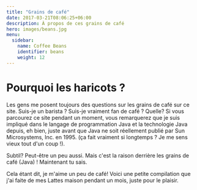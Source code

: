 ```yaml
---
title: "Grains de café"
date: 2017-03-21T08:06:25+06:00
description: À propos de ces grains de café
hero: images/beans.jpg
menu:
  sidebar:
    name: Coffee Beans
    identifier: beans
    weight: 12
---
```


# Pourquoi les haricots ?

Les gens me posent toujours des questions sur les grains de café sur ce site. Suis-je un barista ? Suis-je vraiment fan de café ? Quelle? Si vous parcourez ce site pendant un moment, vous remarquerez que je suis impliqué dans le langage de programmation Java et la technologie Java depuis, eh bien, juste avant que Java ne soit réellement publié par Sun Microsystems, Inc. en 1995. (ça fait vraiment si longtemps ? Je me sens vieux tout d'un coup !).

Subtil? Peut-être un peu aussi. Mais c'est la raison derrière les grains de café (Java) ! Maintenant tu sais.

Cela étant dit, je m'aime un peu de café! Voici une petite compilation que j'ai faite de mes Lattes maison pendant un mois, juste pour le plaisir.

